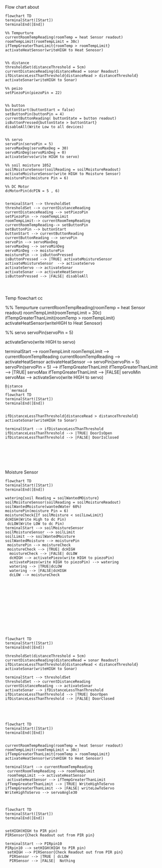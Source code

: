 
Flow chart about 

```mermaid
flowchart TD
terminalStart([Start])
terminalEnd([End])

%% Tempurture 
currentRoomTempReading(roomTemp = heat Sensor readout)
roomTempLimit(roomTempLimit = 30c)
ifTempGreaterThanLimit{roomTemp > roomTempLimit}
activateHeatSensor(writeHIGH to Heat Senosor)


%% distance
thresholdSet(distanceThreshold = 5cm)
currentDistanceReading(distanceRead = sonar Readout)
ifDistanceLessThanThreshold{distanceRead > distanceThreshold}
activateSonar(writeHIGH to Sonar)

%% peizo 
setPiezoPin(piezoPin = 22)


%% button
buttonStart(buttonStart = false)
setButtonPin(buttonPin = 4)
currentButtonReading( buttonState = button readout)
isButtonPressed{buttonState > buttonStart}
disableAll(Write Low to all devices)


%% servo
servoPin(servoPin = 5)
servoMaxDeg(servoMaxDeg = 30)
servoMinDeg(servoMinDeg = 0)
activateServo(write HIGH to servo)

%% soil moisture 1052
soilMoistureSensor(soilReading = soilMoistureReadout)
activateMoistureSensor(write HIGH to Moisture Sensor)
moisturePin(moisture Pin = 6)

%% DC Motor
dcMotorPin(dcPIN = 5 , 6)


terminalStart --> thresholdSet
thresholdSet --> currentDistanceReading
currentDistanceReading --> setPiezoPin
setPiezoPin --> roomTempLimit
roomTempLimit--> currentRoomTempReading
currentRoomTempReading--> setButtonPin
setButtonPin --> buttonStart
buttonStart --> currentButtonReading
currentButtonReading --> servoPin
servoPin --> servoMaxDeg
servoMaxDeg --> servoMinDeg
servoMinDeg --> moisturePin
moisturePin --> isButtonPressed
isButtonPressed --> |TRUE| activateMoistureSensor  
activateMoistureSensor  --> activateServo
activateServo --> activateSonar
activateSonar --> activateHeatSensor
isButtonPressed --> |FALSE| disableAll




```
Temp flowchart
cc

%% Tempurture 
currentRoomTempReading(roomTemp = heat Sensor readout)
roomTempLimit(roomTempLimit = 30c)
ifTempGreaterThanLimit{roomTemp > roomTempLimit}
activateHeatSensor(writeHIGH to Heat Senosor)

%% servo
servoPin(servoPin = 5)


activateServo(write HIGH to servo)


terminalStart -->  roomTempLimit
roomTempLimit --> currentRoomTempReading
currentRoomTempReading --> activateHeatSensor
activateHeatSensor --> servoPin(servoPin = 5)
servoPin(servoPin = 5) --> ifTempGreaterThanLimit 
ifTempGreaterThanLimit -->  |TRUE| servoMax
ifTempGreaterThanLimit -->  |FALSE| servoMin
servoMax --> activateServo(write HIGH to servo)




```
Distance
```mermaid
flowchart TD
terminalStart([Start])
terminalEnd([End])


ifDistanceLessThanThreshold{distanceRead > distanceThreshold}
activateSonar(writeHIGH to Sonar)

terminalStart --> ifDistanceLessThanThreshold
ifDistanceLessThanThreshold --> |TRUE| DoorIsOpen
ifDistanceLessThanThreshold --> |FALSE| DoorIsClosed







```
Moisture Sensor 
```mermaid
flowchart TD
terminalStart([Start])
terminalEnd([End])

watering{soil Reading = soilWantedMOisture}
soilMoistureSensor(soilReading = soilMoistureReadout)
soilWantedMoisture(wantedWater 60%)
moisturePin(moisture Pin = 6)
moistureCheck{If soilMoisture < soilLowLimit}
dcHIGH(Write High to dc Pin)
 dcLOW(Write LOW to dc Pin)
terminalStart --> soilMoistureSensor
soilMoistureSensor --> soilLimit
soilLimit --> soilWantedMoisture
soilWantedMoisture --> moisturePin
 moisturePin --> moistureCheck
 moistureCheck --> |TRUE| dcHIGH
  moistureCheck --> |FALSE| dcLOW
  dcHIGH --> activatePiezo(write HIGH to piezoPin)
  activatePiezo(write HIGH to piezoPin) --> watering
  watering --> |TRUE|dcLOW
  watering --> |FALSE|dcHIGH
  dcLOW --> moistureCheck














```
```mermaid
flowchart TD
terminalStart([Start])
terminalEnd([End])

thresholdSet(distanceThreshold = 5cm)
currentDistanceReading(distanceRead = sonar Readout)
ifDistanceLessThanThreshold{distanceRead < distanceThreshold}
activateSonar(writeHIGH to Sonar)

terminalStart --> thresholdSet
thresholdSet --> currentDistanceReading
currentDistanceReading --> activateSonar 
activateSonar --> ifDistanceLessThanThreshold
ifDistanceLessThanThreshold --> |TRUE| DoorOpen
ifDistanceLessThanThreshold --> |FALSE| DoorClosed





```

```mermaid
flowchart TD
terminalStart([Start])
terminalEnd([End])


currentRoomTempReading(roomTemp = heat Sensor readout)
roomTempLimit(roomTempLimit = 30c)
ifTempGreaterThanLimit{roomTemp > roomTempLimit}
activateHeatSensor(writeHIGH to Heat Senosor)

terminalStart --> currentRoomTempReading
 currentRoomTempReading --> roomTempLimit
 roomTempLimit --> activateHeatSensor
 activateHeatSensor --> ifTempGreaterThanLimit
ifTempGreaterThanLimit --> |TRUE| WriteHighToServo
ifTempGreaterThanLimit --> |FALSE| writeLowToServo
WriteHighToServo --> servoAngle30



```
```mermaid
flowchart TD
terminalStart([Start])
terminalEnd([End])


setHIGH(HIGH to PIR pin)
PIRSensor{Check Readout out from PIR pin}

terminalStart --> PIRpin10
PIRpin10 --> setHIGH(HIGH to PIR pin)
 setHIGH --> PIRSensor{Check Readout out from PIR pin}
  PIRSensor --> |TRUE | dcLOW
  PIRSensor --> |FALSE|  Nothing

```